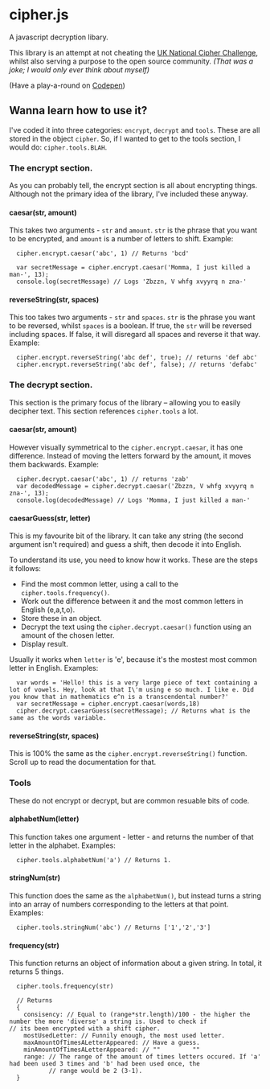 # cipher.js
A javascript decryption libary.

This library is an attempt at not cheating the [UK National Cipher Challenge](https://www.cipherchallenge.org/), whilst also serving a purpose to the open source community. *(That was a joke; I would only ever think about myself)*

(Have a play-a-round on [Codepen](http://codepen.io/ollybritton/pen/LRJKAN?editors=0010))

## Wanna learn how to use it?
I've coded it into three categories: `encrypt`, `decrypt` and `tools`. These are all stored in the object `cipher`. So, if I wanted to get to the tools section, I would do: `cipher.tools.BLAH`.

### The encrypt section.
As you can probably tell, the encrypt section is all about encrypting things. Although not the primary idea of the library, I've included these anyway.

#### caesar(str, amount)
This takes two arguments - `str` and `amount`. `str` is the phrase that you want to be encrypted, and `amount` is a number of letters to shift. Example:
```
  cipher.encrypt.caesar('abc', 1) // Returns 'bcd'

  var secretMessage = cipher.encrypt.caesar('Momma, I just killed a man-', 13);
  console.log(secretMessage) // Logs 'Zbzzn, V whfg xvyyrq n zna-'
```

#### reverseString(str, spaces)
This too takes two arguments - `str` and `spaces`. `str` is the phrase you want to be reversed, whilst `spaces` is a boolean. If true, the `str` will be reversed including spaces. If false, it will disregard all spaces and reverse it that way. Example:
```
  cipher.encrypt.reverseString('abc def', true); // returns 'def abc'
  cipher.encrypt.reverseString('abc def', false); // returns 'defabc'
```

### The decrypt section.
This section is the primary focus of the library – allowing you to easily decipher text. This section references `cipher.tools` a lot.

#### caesar(str, amount)
However visually symmetrical to the `cipher.encrypt.caesar`, it has one difference. Instead of moving the letters forward by the amount, it moves them backwards. Example:
```
  cipher.decrypt.caesar('abc', 1) // returns 'zab'
  var decodedMessage = cipher.decrypt.caesar('Zbzzn, V whfg xvyyrq n zna-', 13);
  console.log(decodedMessage) // Logs 'Momma, I just killed a man-'
```

#### caesarGuess(str, letter)
This is my favourite bit of the library. It can take any string (the second argument isn't required) and guess a shift, then decode it into English.

To understand its use, you need to know how it works. These are the steps it follows:
- Find the most common letter, using a call to the `cipher.tools.frequency()`.
- Work out the difference between it and the most common letters in English (e,a,t,o).
- Store these in an object.
- Decrypt the text using the `cipher.decrypt.caesar()` function using an amount of the chosen letter.
- Display result.

Usually it works when `letter` is 'e', because it's the mostest most common letter in English. Examples:
```
  var words = 'Hello! this is a very large piece of text containing a lot of vowels. Hey, look at that I\'m using e so much. I like e. Did you know that in mathematics e^n is a transcendental number?'
  var secretMessage = cipher.encrypt.caesar(words,18)
  cipher.decrypt.caesarGuess(secretMessage); // Returns what is the same as the words variable.
```

#### reverseString(str, spaces)
This is 100% the same as the `cipher.encrypt.reverseString()` function. Scroll up to read the documentation for that.

### Tools
These do not encrypt or decrypt, but are common resuable bits of code.

#### alphabetNum(letter)
This function takes one argument - letter - and returns the number of that letter in the alphabet. Examples:
```
  cipher.tools.alphabetNum('a') // Returns 1.
```

#### stringNum(str)
This function does the same as the `alphabetNum()`, but instead turns a string into an array of numbers corresponding to the letters at that point. Examples:
```
  cipher.tools.stringNum('abc') // Returns ['1','2','3']
```

#### frequency(str)
This function returns an object of information about a given string. In total, it returns 5 things.
```
  cipher.tools.frequency(str)

  // Returns
  {
    consisency: // Equal to (range*str.length)/100 - the higher the number the more 'diverse' a string is. Used to check if                   // its been encrypted with a shift cipher.
    mostUsedLetter: // Funnily enough, the most used letter.
    maxAmountOfTimesALetterAppeared: // Have a guess.
    minAmountOfTimesALetterAppeared: // ""         ""
    range: // The range of the amount of times letters occured. If 'a' had been used 3 times and 'b' had been used once, the
           // range would be 2 (3-1).
  }
```
